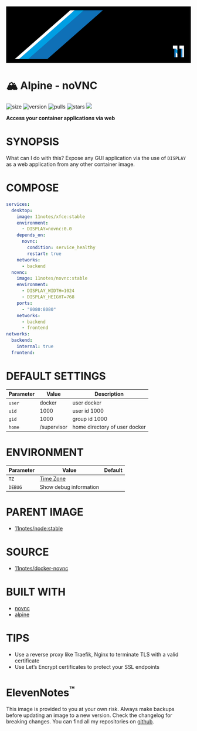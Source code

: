 ![Banner](https://github.com/11notes/defaults/blob/main/static/img/banner.png?raw=true)

# 🏔️ Alpine - noVNC
![size](https://img.shields.io/docker/image-size/11notes/novnc/stable?color=0eb305) ![version](https://img.shields.io/docker/v/11notes/novnc/stable?color=eb7a09) ![pulls](https://img.shields.io/docker/pulls/11notes/novnc?color=2b75d6) ![stars](https://img.shields.io/docker/stars/11notes/novnc?color=e6a50e) [<img src="https://img.shields.io/badge/github-11notes-blue?logo=github">](https://github.com/11notes)

**Access your container applications via web**

# SYNOPSIS
What can I do with this? Expose any GUI application via the use of ```DISPLAY``` as a web application from any other container image.

# COMPOSE
```yaml
services:
  desktop:
    image: 11notes/xfce:stable
    environment:
      - DISPLAY=novnc:0.0
    depends_on:
      novnc:
        condition: service_healthy
        restart: true
    networks:
      - backend
  novnc:  
    image: 11notes/novnc:stable
    environment:
      - DISPLAY_WIDTH=1024
      - DISPLAY_HEIGHT=768
    ports:
      - "8080:8080"
    networks:
      - backend
      - frontend
networks:
  backend:
    internal: true
  frontend:
```

# DEFAULT SETTINGS
| Parameter | Value | Description |
| --- | --- | --- |
| `user` | docker | user docker |
| `uid` | 1000 | user id 1000 |
| `gid` | 1000 | group id 1000 |
| `home` | /supervisor | home directory of user docker |

# ENVIRONMENT
| Parameter | Value | Default |
| --- | --- | --- |
| `TZ` | [Time Zone](https://en.wikipedia.org/wiki/List_of_tz_database_time_zones) | |
| `DEBUG` | Show debug information | |

# PARENT IMAGE
* [11notes/node:stable](https://hub.docker.com/r/11notes/node)

# SOURCE
* [11notes/docker-novnc](https://github.com/11notes/docker-novnc)

# BUILT WITH
* [novnc](https://novnc.com)
* [alpine](https://alpinelinux.org)

# TIPS
* Use a reverse proxy like Traefik, Nginx to terminate TLS with a valid certificate
* Use Let’s Encrypt certificates to protect your SSL endpoints

# ElevenNotes<sup>™️</sup>
This image is provided to you at your own risk. Always make backups before updating an image to a new version. Check the changelog for breaking changes. You can find all my repositories on [github](https://github.com/11notes).
    